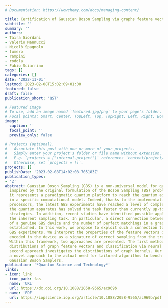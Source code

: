 ```yaml
---
# Documentation: https://wowchemy.com/docs/managing-content/

title: Certification of Gaussian Boson Sampling via graphs feature vectors and kernels
subtitle: ''
summary: ''
authors:
- Taira Giordani
- Valerio Mannucci
- Nicolò Spagnolo
- fumero
- rampini
- rodola
- Fabio Sciarrino
tags: []
categories: []
date: '2022-11-01'
lastmod: 2023-02-08T15:02:09+01:00
featured: false
draft: false
publication_short: "QST"

# Featured image
# To use, add an image named `featured.jpg/png` to your page's folder.
# Focal points: Smart, Center, TopLeft, Top, TopRight, Left, Right, BottomLeft, Bottom, BottomRight.
image:
  caption: ''
  focal_point: ''
  preview_only: false

# Projects (optional).
#   Associate this post with one or more of your projects.
#   Simply enter your project's folder or file name without extension.
#   E.g. `projects = ["internal-project"]` references `content/project/deep-learning/index.md`.
#   Otherwise, set `projects = []`.
projects: []
publishDate: '2023-02-08T14:02:08.705183Z'
publication_types:
- '2'
abstract: Gaussian Boson Sampling (GBS) is a non-universal model for quantum computing
  inspired by the original formulation of the Boson Sampling (BS) problem. Nowadays,
  it represents a paradigmatic quantum platform to reach the quantum advantage regime
  in a specific computational model. Indeed, thanks to the implementation in photonics-based
  processors, the latest GBS experiments have reached a level of complexity where
  the quantum apparatus has solved the task faster than currently up-to-date classical
  strategies. In addition, recent studies have identified possible applications beyond
  the inherent sampling task. In particular, a direct connection between photon counting
  of a genuine GBS device and the number of perfect matchings in a graph has been
  established. In this work, we propose to exploit such a connection to benchmark
  GBS experiments. We interpret the properties of the feature vectors of the graph
  encoded in the device as a signature of correct sampling from the true input state.
  Within this framework, two approaches are presented. The first method exploits the
  distributions of graph feature vectors and classification via neural networks. The
  second approach investigates the distributions of graph kernels. Our results provide
  a novel approach to the actual need for tailored algorithms to benchmark large-scale
  Gaussian Boson Samplers.
publication: '*Quantum Science and Technology*'
links:
- icon: link
  icon_pack: fas
  name: 'URL'
  url: https://dx.doi.org/10.1088/2058-9565/ac969b
- name: 'PDF'
  url: https://iopscience.iop.org/article/10.1088/2058-9565/ac969b/pdf
---
```

